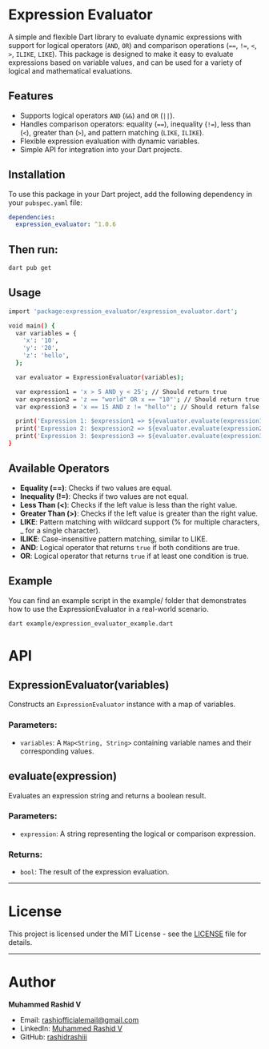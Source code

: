 # Expression Evaluator

A simple and flexible Dart library to evaluate dynamic expressions with support for logical operators (`AND`, `OR`) and comparison operations (`==`, `!=`, `<`, `>`, `ILIKE`, `LIKE`). This package is designed to make it easy to evaluate expressions based on variable values, and can be used for a variety of logical and mathematical evaluations.

## Features

- Supports logical operators `AND` (`&&`) and `OR` (`||`).
- Handles comparison operators: equality (`==`), inequality (`!=`), less than (`<`), greater than (`>`), and pattern matching (`LIKE`, `ILIKE`).
- Flexible expression evaluation with dynamic variables.
- Simple API for integration into your Dart projects.

## Installation

To use this package in your Dart project, add the following dependency in your `pubspec.yaml` file:

```yaml
dependencies:
  expression_evaluator: ^1.0.6
```

## Then run:

```bash
dart pub get
```

## Usage

```bash
import 'package:expression_evaluator/expression_evaluator.dart';

void main() {
  var variables = {
    'x': '10',
    'y': '20',
    'z': 'hello',
  };

  var evaluator = ExpressionEvaluator(variables);

  var expression1 = 'x > 5 AND y < 25'; // Should return true
  var expression2 = 'z == "world" OR x == "10"'; // Should return true
  var expression3 = 'x == 15 AND z != "hello"'; // Should return false

  print('Expression 1: $expression1 => ${evaluator.evaluate(expression1)}');
  print('Expression 2: $expression2 => ${evaluator.evaluate(expression2)}');
  print('Expression 3: $expression3 => ${evaluator.evaluate(expression3)}');
}
```
## Available Operators

- **Equality (==)**: Checks if two values are equal.
- **Inequality (!=)**: Checks if two values are not equal.
- **Less Than (<)**: Checks if the left value is less than the right value.
- **Greater Than (>)**: Checks if the left value is greater than the right value.
- **LIKE**: Pattern matching with wildcard support (% for multiple characters, _ for a single character).
- **ILIKE**: Case-insensitive pattern matching, similar to LIKE.
- **AND**: Logical operator that returns `true` if both conditions are true.
- **OR**: Logical operator that returns `true` if at least one condition is true.

## Example

You can find an example script in the example/ folder that demonstrates how to use the ExpressionEvaluator in a real-world scenario.

```bash
dart example/expression_evaluator_example.dart
```

# API

## ExpressionEvaluator(variables)
Constructs an `ExpressionEvaluator` instance with a map of variables.

### Parameters:
- `variables`: A `Map<String, String>` containing variable names and their corresponding values.

## evaluate(expression)
Evaluates an expression string and returns a boolean result.

### Parameters:
- `expression`: A string representing the logical or comparison expression.

### Returns:
- `bool`: The result of the expression evaluation.

---

# License
This project is licensed under the MIT License - see the [LICENSE](https://github.com/rashidrashiii/expression_evaluator/blob/95ec63cbb5e70e602f43372e600fa63ec68c340e/LICENSE) file for details.

---

# Author
**Muhammed Rashid V**

- Email: rashiofficialemail@gmail.com
- LinkedIn: [Muhammed Rashid V](https://www.linkedin.com/in/muhammed-rashid-v)
- GitHub: [rashidrashiii](https://github.com/rashidrashiii)
